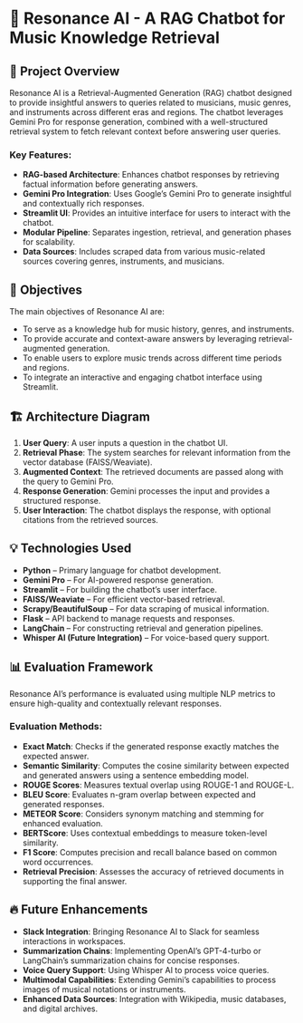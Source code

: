 # 🎵 Resonance AI - A RAG Chatbot for Music Knowledge Retrieval

## 💫 Project Overview
Resonance AI is a Retrieval-Augmented Generation (RAG) chatbot designed to provide insightful answers to queries related to musicians, music genres, and instruments across different eras and regions. The chatbot leverages Gemini Pro for response generation, combined with a well-structured retrieval system to fetch relevant context before answering user queries.

### **Key Features:**
- **RAG-based Architecture**: Enhances chatbot responses by retrieving factual information before generating answers.
- **Gemini Pro Integration**: Uses Google’s Gemini Pro to generate insightful and contextually rich responses.
- **Streamlit UI**: Provides an intuitive interface for users to interact with the chatbot.
- **Modular Pipeline**: Separates ingestion, retrieval, and generation phases for scalability.
- **Data Sources**: Includes scraped data from various music-related sources covering genres, instruments, and musicians.

## 🎯 Objectives
The main objectives of Resonance AI are:
- To serve as a knowledge hub for music history, genres, and instruments.
- To provide accurate and context-aware answers by leveraging retrieval-augmented generation.
- To enable users to explore music trends across different time periods and regions.
- To integrate an interactive and engaging chatbot interface using Streamlit.

## 🏗️ Architecture Diagram
1. **User Query**: A user inputs a question in the chatbot UI.
2. **Retrieval Phase**: The system searches for relevant information from the vector database (FAISS/Weaviate).
3. **Augmented Context**: The retrieved documents are passed along with the query to Gemini Pro.
4. **Response Generation**: Gemini processes the input and provides a structured response.
5. **User Interaction**: The chatbot displays the response, with optional citations from the retrieved sources.

## 💡 Technologies Used
- **Python** – Primary language for chatbot development.
- **Gemini Pro** – For AI-powered response generation.
- **Streamlit** – For building the chatbot’s user interface.
- **FAISS/Weaviate** – For efficient vector-based retrieval.
- **Scrapy/BeautifulSoup** – For data scraping of musical information.
- **Flask** – API backend to manage requests and responses.
- **LangChain** – For constructing retrieval and generation pipelines.
- **Whisper AI (Future Integration)** – For voice-based query support.


## 📊 Evaluation Framework
Resonance AI’s performance is evaluated using multiple NLP metrics to ensure high-quality and contextually relevant responses.

### **Evaluation Methods:**
- **Exact Match**: Checks if the generated response exactly matches the expected answer.
- **Semantic Similarity**: Computes the cosine similarity between expected and generated answers using a sentence embedding model.
- **ROUGE Scores**: Measures textual overlap using ROUGE-1 and ROUGE-L.
- **BLEU Score**: Evaluates n-gram overlap between expected and generated responses.
- **METEOR Score**: Considers synonym matching and stemming for enhanced evaluation.
- **BERTScore**: Uses contextual embeddings to measure token-level similarity.
- **F1 Score**: Computes precision and recall balance based on common word occurrences.
- **Retrieval Precision**: Assesses the accuracy of retrieved documents in supporting the final answer.

## 🔥 Future Enhancements
- **Slack Integration**: Bringing Resonance AI to Slack for seamless interactions in workspaces.
- **Summarization Chains**: Implementing OpenAI’s GPT-4-turbo or LangChain’s summarization chains for concise responses.
- **Voice Query Support**: Using Whisper AI to process voice queries.
- **Multimodal Capabilities**: Extending Gemini’s capabilities to process images of musical notations or instruments.
- **Enhanced Data Sources**: Integration with Wikipedia, music databases, and digital archives.

